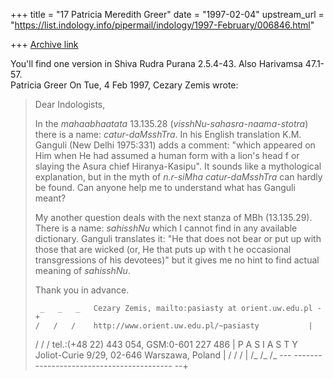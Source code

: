 +++
title = "17 Patricia Meredith Greer"
date = "1997-02-04"
upstream_url = "https://list.indology.info/pipermail/indology/1997-February/006846.html"

+++
[Archive link](https://list.indology.info/pipermail/indology/1997-February/006846.html)

You'll find one version in Shiva Rudra Purana 2.5.4-43.  Also Harivamsa
47.1-57.  
Patricia Greer
On Tue, 4 Feb 1997, Cezary Zemis wrote:

> Dear Indologists,
> 
> In the _mahaabhaatata_ 13.135.28 (_visshNu-sahasra-naama-stotra_) there is
> a name: _catur-daMsshTra_. In his English translation K.M. Ganguli (New
> Delhi 1975:331) adds a comment: "which appeared on Him when He had assumed
> a human form with a lion's head f or slaying the Asura chief
> Hiranya-Kasipu". It sounds like a mythological explanation, but in the
> myth of _n.r-siMha_ _catur-daMsshTra_ can hardly be found. Can anyone help
> me to understand what has Ganguli meant?
> 
> My another question deals with the next stanza of MBh (13.135.29). There
> is a name: _sahisshNu_ which I cannot find in any available dictionary.
> Ganguli translates it: "He that does not bear or put up with those that
> are wicked (or, He that puts up with t he occasional transgressions of his
> devotees)" but it gives me no hint to find actual meaning of _sahisshNu_.
> 
> Thank you in advance.
> 
> 
>      _   _   _   Cezary Zemis, mailto:pasiasty at orient.uw.edu.pl -+
>     /   /   /    http://www.orient.uw.edu.pl/~pasiasty           |
>    /   /   /     tel.:(+48 22) 443 054, GSM:0-601 227 486        |
> P A S I A S T Y  Joliot-Curie 9/29, 02-646 Warszawa, Poland      |
>  /   /   /                                                       |
> /_  /_  /_       --- ----------------------------------------- --+
> 
> 
> 






